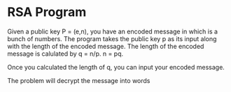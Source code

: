 # RSA Program

Given a public key P = (e,n), you have an encoded message in which is a bunch of numbers. 
The program takes the public key p as its input along with the length of the encoded message. The length of the encoded message is calulated by q = n/p. n = pq.

Once you calculated the length of q, you can input your encoded message. 

The problem will decrypt the message into words


